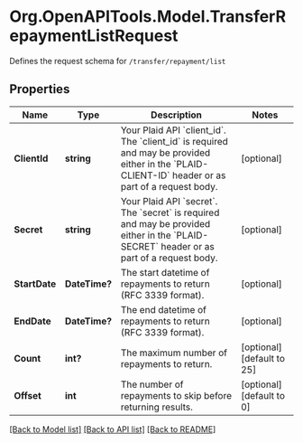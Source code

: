 # Org.OpenAPITools.Model.TransferRepaymentListRequest
Defines the request schema for `/transfer/repayment/list`

## Properties

Name | Type | Description | Notes
------------ | ------------- | ------------- | -------------
**ClientId** | **string** | Your Plaid API &#x60;client_id&#x60;. The &#x60;client_id&#x60; is required and may be provided either in the &#x60;PLAID-CLIENT-ID&#x60; header or as part of a request body. | [optional] 
**Secret** | **string** | Your Plaid API &#x60;secret&#x60;. The &#x60;secret&#x60; is required and may be provided either in the &#x60;PLAID-SECRET&#x60; header or as part of a request body. | [optional] 
**StartDate** | **DateTime?** | The start datetime of repayments to return (RFC 3339 format). | [optional] 
**EndDate** | **DateTime?** | The end datetime of repayments to return (RFC 3339 format). | [optional] 
**Count** | **int?** | The maximum number of repayments to return. | [optional] [default to 25]
**Offset** | **int** | The number of repayments to skip before returning results. | [optional] [default to 0]

[[Back to Model list]](../README.md#documentation-for-models) [[Back to API list]](../README.md#documentation-for-api-endpoints) [[Back to README]](../README.md)

